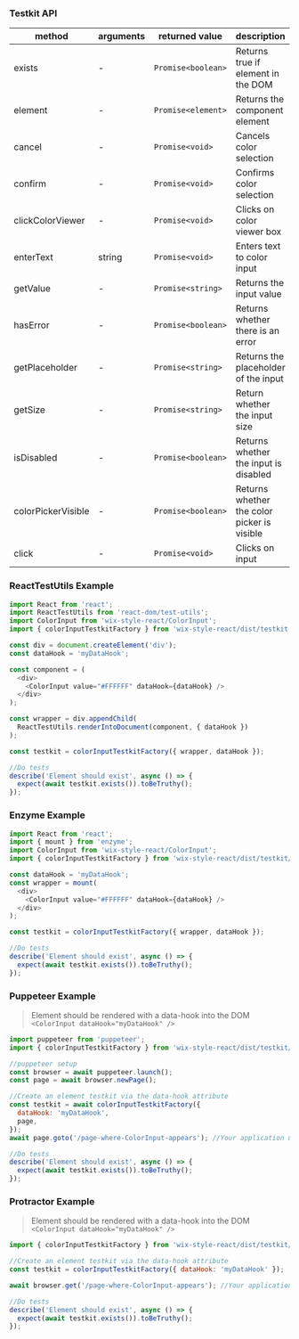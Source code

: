 ### Testkit API


| method             | arguments | returned value     | description                                 |
| ------------------ | --------- | ------------------ | ------------------------------------------- |
| exists             | -         | `Promise<boolean>` | Returns true if element in the DOM          |
| element            | -         | `Promise<element>` | Returns the component element               |
| cancel             | -         | `Promise<void>`    | Cancels color selection                     |
| confirm            | -         | `Promise<void>`    | Confirms color selection                    |
| clickColorViewer   | -         | `Promise<void>`    | Clicks on color viewer box                  |
| enterText          | string    | `Promise<void>`    | Enters text to color input                  |
| getValue           | -         | `Promise<string>`  | Returns the input value                     |
| hasError           | -         | `Promise<boolean>` | Returns whether there is an error           |
| getPlaceholder     | -         | `Promise<string>`  | Returns the placeholder of the input        |
| getSize            | -         | `Promise<string>`  | Return whether the input size               |
| isDisabled         | -         | `Promise<boolean>` | Returns whether the input is disabled       |
| colorPickerVisible | -         | `Promise<boolean>` | Returns whether the color picker is visible |
| click              | -         | `Promise<void>`    | Clicks on input                             |                 

### ReactTestUtils Example

```javascript
import React from 'react';
import ReactTestUtils from 'react-dom/test-utils';
import ColorInput from 'wix-style-react/ColorInput';
import { colorInputTestkitFactory } from 'wix-style-react/dist/testkit';

const div = document.createElement('div');
const dataHook = 'myDataHook';

const component = (
  <div>
    <ColorInput value="#FFFFFF" dataHook={dataHook} />
  </div>
);

const wrapper = div.appendChild(
  ReactTestUtils.renderIntoDocument(component, { dataHook })
);

const testkit = colorInputTestkitFactory({ wrapper, dataHook });

//Do tests
describe('Element should exist', async () => {
  expect(await testkit.exists()).toBeTruthy();
});
```

### Enzyme Example

```javascript
import React from 'react';
import { mount } from 'enzyme';
import ColorInput from 'wix-style-react/ColorInput';
import { colorInputTestkitFactory } from 'wix-style-react/dist/testkit/enzyme';

const dataHook = 'myDataHook';
const wrapper = mount(
  <div>
    <ColorInput value="#FFFFFF" dataHook={dataHook} />
  </div>
);

const testkit = colorInputTestkitFactory({ wrapper, dataHook });

//Do tests
describe('Element should exist', async () => {
  expect(await testkit.exists()).toBeTruthy();
});
```

### Puppeteer Example

> Element should be rendered with a data-hook into the DOM `<ColorInput dataHook="myDataHook" />`

```javascript
import puppeteer from 'puppeteer';
import { colorInputTestkitFactory } from 'wix-style-react/dist/testkit/puppeteer';

//puppeteer setup
const browser = await puppeteer.launch();
const page = await browser.newPage();

//Create an element testkit via the data-hook attribute
const testkit = await colorInputTestkitFactory({
  dataHook: 'myDataHook',
  page,
});
await page.goto('/page-where-ColorInput-appears'); //Your application url

//Do tests
describe('Element should exist', async () => {
  expect(await testkit.exists()).toBeTruthy();
});
```

### Protractor Example

> Element should be rendered with a data-hook into the DOM `<ColorInput dataHook="myDataHook" />`

```javascript
import { colorInputTestkitFactory } from 'wix-style-react/dist/testkit/protractor';

//Create an element testkit via the data-hook attribute
const testkit = colorInputTestkitFactory({ dataHook: 'myDataHook' });

await browser.get('/page-where-ColorInput-appears'); //Your application url

//Do tests
describe('Element should exist', async () => {
  expect(await testkit.exists()).toBeTruthy();
});
```
